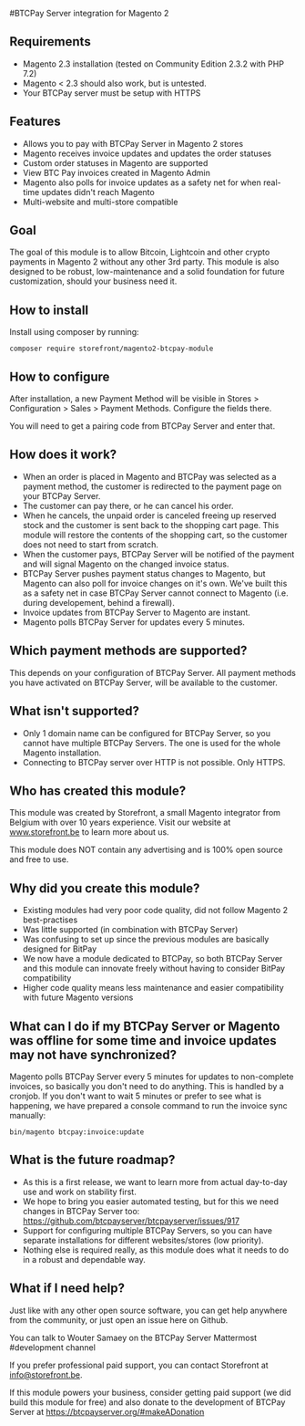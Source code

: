 #BTCPay Server integration for Magento 2

## Requirements
- Magento 2.3 installation (tested on Community Edition 2.3.2 with PHP 7.2)
- Magento < 2.3 should also work, but is untested.
- Your BTCPay server must be setup with HTTPS

## Features
- Allows you to pay with BTCPay Server in Magento 2 stores
- Magento receives invoice updates and updates the order statuses 
- Custom order statuses in Magento are supported
- View BTC Pay invoices created in Magento Admin
- Magento also polls for invoice updates as a safety net for when real-time updates didn't reach Magento
- Multi-website and multi-store compatible

## Goal
The goal of this module is to allow Bitcoin, Lightcoin and other crypto payments in Magento 2 without any other 3rd party.
This module is also designed to be robust, low-maintenance and a solid foundation for future customization, should your business need it.

## How to install
Install using composer by running:
```
composer require storefront/magento2-btcpay-module
```

## How to configure
After installation, a new Payment Method will be visible in Stores > Configuration > Sales > Payment Methods. Configure the fields there.

You will need to get a pairing code from BTCPay Server and enter that.

## How does it work?
- When an order is placed in Magento and BTCPay was selected as a payment method, the customer is redirected to the payment page on your BTCPay Server.
- The customer can pay there, or he can cancel his order.
- When he cancels, the unpaid order is canceled freeing up reserved stock and the customer is sent back to the shopping cart page. This module will restore the contents of the shopping cart, so the customer does not need to start from scratch.
- When the customer pays, BTCPay Server will be notified of the payment and will signal Magento on the changed invoice status.
- BTCPay Server pushes payment status changes to Magento, but Magento can also poll for invoice changes on it's own. We've built this as a safety net in case BTCPay Server cannot connect to Magento (i.e. during developement, behind a firewall).
- Invoice updates from BTCPay Server to Magento are instant.
- Magento polls BTCPay Server for updates every 5 minutes.
 
## Which payment methods are supported?
This depends on your configuration of BTCPay Server. All payment methods you have activated on BTCPay Server, will be available to the customer.

## What isn't supported?
- Only 1 domain name can be configured for BTCPay Server, so you cannot have multiple BTCPay Servers. The one is used for the whole Magento installation.
- Connecting to BTCPay server over HTTP is not possible. Only HTTPS.

## Who has created this module?
This module was created by Storefront, a small Magento integrator from Belgium with over 10 years experience. Visit our website at www.storefront.be to learn more about us.

This module does NOT contain any advertising and is 100% open source and free to use.

## Why did you create this module?
- Existing modules had very poor code quality, did not follow Magento 2 best-practises
- Was little supported (in combination with BTCPay Server)
- Was confusing to set up since the previous modules are basically designed for BitPay
- We now have a module dedicated to BTCPay, so both BTCPay Server and this module can innovate freely without having to consider BitPay compatibility
- Higher code quality means less maintenance and easier compatibility with future Magento versions

## What can I do if my BTCPay Server or Magento was offline for some time and invoice updates may not have synchronized?
Magento polls BTCPay Server every 5 minutes for updates to non-complete invoices, so basically you don't need to do anything. This is handled by a cronjob.
If you don't want to wait 5 minutes or prefer to see what is happening, we have prepared a console command to run the invoice sync manually:

```
bin/magento btcpay:invoice:update
```

## What is the future roadmap?
- As this is a first release, we want to learn more from actual day-to-day use and work on stability first.
- We hope to bring you easier automated testing, but for this we need changes in BTCPay Server too: https://github.com/btcpayserver/btcpayserver/issues/917
- Support for configuring multiple BTCPay Servers, so you can have separate installations for different websites/stores (low priority).
- Nothing else is required really, as this module does what it needs to do in a robust and dependable way.

## What if I need help?
Just like with any other open source software, you can get help anywhere from the community, or just open an issue here on Github.

You can talk to Wouter Samaey on the BTCPay Server Mattermost #development channel

If you prefer professional paid support, you can contact Storefront at info@storefront.be.

If this module powers your business, consider getting paid support (we did build this module for free) and also donate to the development of BTCPay Server at https://btcpayserver.org/#makeADonation 
